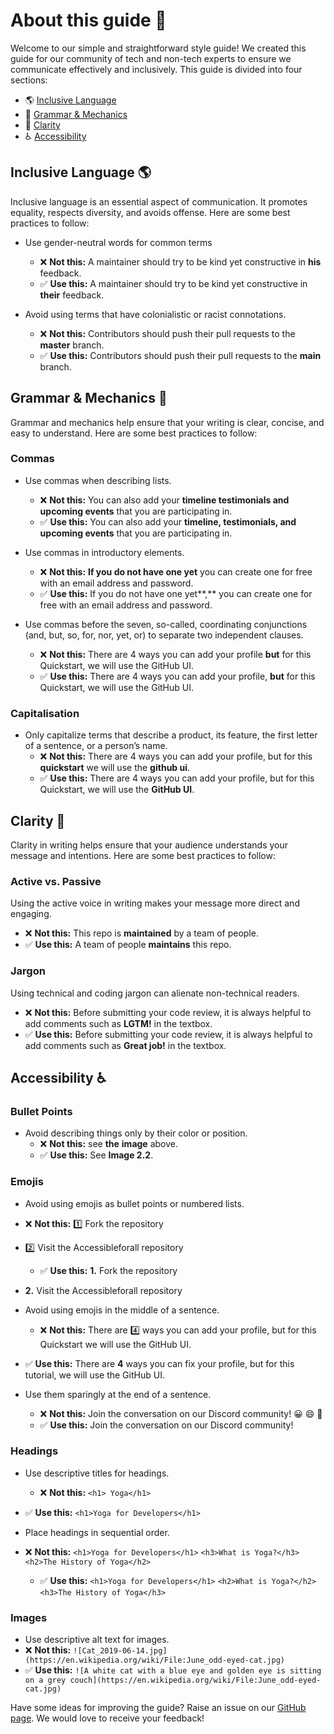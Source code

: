 # About this guide 👋

Welcome to our simple and straightforward style guide! We created this guide for our community of tech and non-tech experts to ensure we communicate effectively and inclusively. This guide is divided into four sections:

- 🌎 [Inclusive Language](inclusive-language)
- 📝 [Grammar & Mechanics](grammar-and-mechanics)
- 🤔 [Clarity](clarity)
- ♿ [Accessibility](accessibility)

## Inclusive Language 🌎

Inclusive language is an essential aspect of communication. It promotes equality, respects diversity, and avoids offense. Here are some best practices to follow:

- Use gender-neutral words for common terms
  - ❌ **Not this:** A maintainer should try to be kind yet constructive in **his** feedback.
  - ✅ **Use this:** A maintainer should try to be kind yet constructive in **their** feedback.

- Avoid using terms that have colonialistic or racist connotations.
  - ❌ **Not this:** Contributors should push their pull requests to the **master** branch.
  - ✅ **Use this:** Contributors should push their pull requests to the **main** branch.

## Grammar & Mechanics 📝

Grammar and mechanics help ensure that your writing is clear, concise, and easy to understand. Here are some best practices to follow:

### Commas

- Use commas when describing lists.
  - ❌ **Not this:** You can also add your **timeline testimonials and upcoming events** that you are participating in.
  - ✅ **Use this:** You can also add your **timeline, testimonials, and upcoming events** that you are participating in.

- Use commas in introductory elements.
  - ❌ **Not this:** **If you do not have one yet** you can create one for free with an email address and password.
  - ✅ **Use this:** If you do not have one yet**,** you can create one for free with an email address and password.

- Use commas before the seven, so-called, coordinating conjunctions (and, but, so, for, nor, yet, or) to separate two independent clauses.
  - ❌ **Not this:** There are 4 ways you can add your profile **but** for this Quickstart, we will use the GitHub UI.
  - ✅ **Use this:** There are 4 ways you can add your profile, **but** for this Quickstart, we will use the GitHub UI.

### Capitalisation

- Only capitalize terms that describe a product, its feature, the first letter of a sentence, or a person’s name.
  - ❌ **Not this:** There are 4 ways you can add your profile, but for this **quickstart** we will use the **github ui**.
  - ✅ **Use this:** There are 4 ways you can add your profile, but for this Quickstart, we will use the **GitHub UI**.

## Clarity 🤔

Clarity in writing helps ensure that your audience understands your message and intentions. Here are some best practices to follow:

### Active vs. Passive

Using the active voice in writing makes your message more direct and engaging.

- ❌ **Not this:** This repo is **maintained** by a team of people.
- ✅ **Use this:** A team of people **maintains** this repo.

### Jargon

Using technical and coding jargon can alienate non-technical readers.

- ❌ **Not this:** Before submitting your code review, it is always helpful to add comments such as **LGTM!** in the textbox.
- ✅ **Use this:** Before submitting your code review, it is always helpful to add comments such as **Great job!** in the textbox.

## Accessibility ♿

### Bullet Points

- Avoid describing things only by their color or position.
  - ❌ **Not this:** see **the** **image** above.
  - ✅ **Use this:** See **Image 2.2**.

### Emojis

- Avoid using emojis as bullet points or numbered lists.
- ❌ **Not this:** 1️⃣ Fork the repository
- 2️⃣ Visit the Accessibleforall repository
  - ✅ **Use this:** **1.** Fork the repository
- **2️.** Visit the Accessibleforall repository

- Avoid using emojis in the middle of a sentence.
  - ❌  **Not this:** There are 4️⃣ ways you can add your profile, but for this Quickstart we will use the GitHub UI.
- ✅ **Use this:** There are **4** ways you can fix your profile, but for this tutorial, we will use the GitHub UI.

- Use them sparingly at the end of a sentence.
  - ❌ **Not this:** Join the conversation on our Discord community! 😀 😄 🎉
  - ✅ **Use this:** Join the conversation on our Discord community!

### Headings

- Use descriptive titles for headings.
  - ❌ **Not this:** `<h1> Yoga</h1>`
- ✅ **Use this:** `<h1>Yoga for Developers</h1>`

- Place headings in sequential order.
- ❌ **Not this:** `<h1>Yoga for Developers</h1>`
  `<h3>What is Yoga?</h3>`
  `<h2>The History of Yoga</h2>`
  - ✅ **Use this:**  `<h1>Yoga for Developers</h1>`
  `<h2>What is Yoga?</h2>`
  `<h3>The History of Yoga</h3>`

### Images

- Use descriptive alt text for images.
- ❌ **Not this:** `![Cat_2019-06-14.jpg](https://en.wikipedia.org/wiki/File:June_odd-eyed-cat.jpg)`
- ✅ **Use this:**  `![A white cat with a blue eye and golden eye is sitting on a grey couch](https://en.wikipedia.org/wiki/File:June_odd-eyed-cat.jpg)`

Have some ideas for improving the guide? Raise an issue on our [GitHub page](https://github.com/AccessibleForAll/AccessibleWebDev/issues/new/choose). We would love to receive your feedback!
